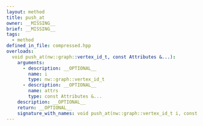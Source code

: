 ```yaml
---
layout: method
title: push_at
owner: __MISSING__
brief: __MISSING__
tags:
  - method
defined_in_file: compressed.hpp
overloads:
  void push_at(nw::graph::vertex_id_t, const Attributes &...):
    arguments:
      - description: __OPTIONAL__
        name: i
        type: nw::graph::vertex_id_t
      - description: __OPTIONAL__
        name: attrs
        type: const Attributes &...
    description: __OPTIONAL__
    return: __OPTIONAL__
    signature_with_names: void push_at(nw::graph::vertex_id_t i, const Attributes &... attrs)
---
```

